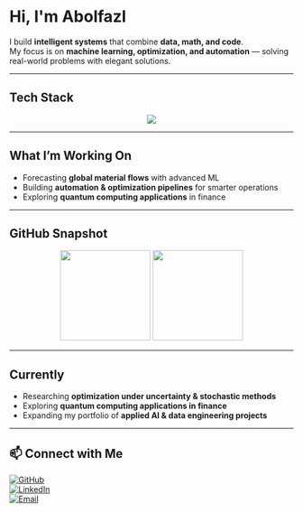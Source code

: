# Hi, I'm Abolfazl
I build **intelligent systems** that combine **data, math, and code**.  
My focus is on **machine learning, optimization, and automation** — solving real-world problems with elegant solutions.  

---

## Tech Stack  
<p align="center">
  <img src="https://skillicons.dev/icons?i=python,cpp,git,docker,pytorch,tensorflow,sklearn" />
</p>

---

## What I’m Working On  
- Forecasting **global material flows** with advanced ML  
- Building **automation & optimization pipelines** for smarter operations  
- Exploring **quantum computing applications** in finance  

---

## GitHub Snapshot  
<p align="center">
  <img src="https://github-readme-stats.vercel.app/api?username=MitsuPishi&show_icons=true&theme=tokyonight&hide_border=true" height="160"/>  
  <img src="https://github-readme-streak-stats.herokuapp.com?user=MitsuPishi&theme=tokyonight&hide_border=true" height="160"/>  
</p>

---

## Currently  
- Researching **optimization under uncertainty & stochastic methods**  
- Exploring **quantum computing applications in finance**  
- Expanding my portfolio of **applied AI & data engineering projects**

---

## 📫 Connect with Me  
[![GitHub](https://img.shields.io/badge/GitHub-000?style=for-the-badge&logo=github&logoColor=white)](https://github.com/MitsuPishi)  
[![LinkedIn](https://img.shields.io/badge/LinkedIn-0A66C2?style=for-the-badge&logo=linkedin&logoColor=white)](https://www.linkedin.com/in/abolfazl-ansari-a6b7782aa/)  
[![Email](https://img.shields.io/badge/Email-D14836?style=for-the-badge&logo=gmail&logoColor=white)](mailto:abolfazlansari8484@gmail.com)  

